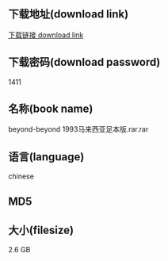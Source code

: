 ## 下载地址(download link)
[下载链接 download link](https://tutu365.netlify.app/?s=beyond-beyond+1993%E9%A9%AC%E6%9D%A5%E8%A5%BF%E4%BA%9A%E8%B6%B3%E6%9C%AC%E7%89%88.rar)

## 下载密码(download password)
1411

## 名称(book name)
beyond-beyond 1993马来西亚足本版.rar.rar

## 语言(language)
chinese

## MD5


## 大小(filesize)
2.6 GB
